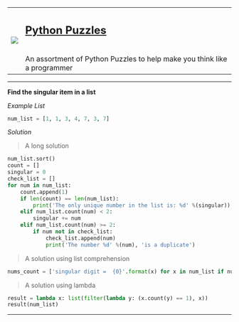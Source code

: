 
<table rules=none>
 <tr>
<td> <img src="https://i.imgur.com/GjPtRPW.png"></td>
<td> <h2><a href="https://joshjetson.github.io">Python Puzzles</a></h2><br>An assortment of Python Puzzles to help make you think like a programmer</td>
</tr>
</table>


------------------------

**Find the singular item in a list**

*Example List*

```python
num_list = [1, 1, 3, 4, 7, 3, 7]
```


*Solution*



> A long solution

```python
num_list.sort()
count = []
singular = 0
check_list = []
for num in num_list:
	count.append(1)
	if len(count) == len(num_list):
		print('The only unique number in the list is: %d' %(singular))
	elif num_list.count(num) < 2:
		singular += num
	elif num_list.count(num) >= 2:
		if num not in check_list:
			check_list.append(num)
			print('The number %d' %(num), 'is a duplicate')
```

> A solution using list comprehension

```python
nums_count = ['singular digit =  {0}'.format(x) for x in num_list if num_list.count(x) == 1]
```

> A solution using lambda

```python
result = lambda x: list(filter(lambda y: (x.count(y) == 1), x))
result(num_list)
```

-------------------------------
